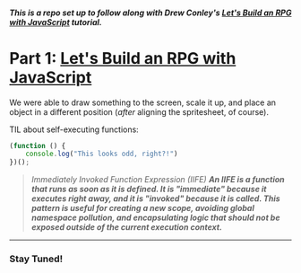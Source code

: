 ##### This is a repo set up to follow along with Drew Conley's [Let's Build an RPG with JavaScript](https://www.youtube.com/watch?v=fyi4vfbKEeo&list=PLcjhmZ8oLT0r9dSiIK6RB_PuBWlG1KSq_&index=1) tutorial.

# Part 1: [Let's Build an RPG with JavaScript](https://www.youtube.com/watch?v=fyi4vfbKEeo&list=PLcjhmZ8oLT0r9dSiIK6RB_PuBWlG1KSq_&index=2)

We were able to draw something to the screen, scale it up, and place an object in a different position (*after* aligning the spritesheet, of course).

TIL about self-executing functions:
```js
(function () {
    console.log("This looks odd, right?!")
})();
```

> *Immediately Invoked Function Expression (IIFE)*
***An IIFE is a function that runs as soon as it is defined. It is "immediate" because it executes right away, and it is "invoked" because it is called. This pattern is useful for creating a new scope, avoiding global namespace pollution, and encapsulating logic that should not be exposed outside of the current execution context.***

---

### Stay Tuned!